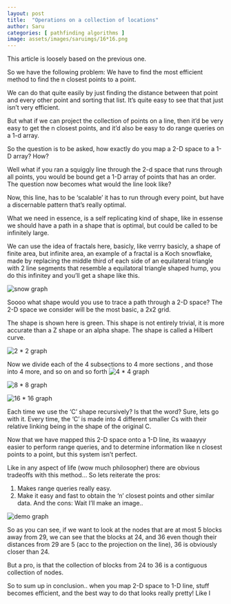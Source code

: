 ```yaml
---
layout: post
title:  "Operations on a collection of locations"
author: Saru
categories: [ pathfinding algorithms ]
image: assets/images/saruimgs/16*16.png
---
```


This article is loosely based on the previous one.

So we have the following problem: 
	We have to find the most efficient method to find the n closest points to a point.

We can do that quite easily by just finding the distance between that point and every other point and sorting that list. It’s quite easy to see that that just isn’t very efficient.

But what if we can project the collection of points on a line, then it’d be very easy to get the n closest points, and it’d also be easy to do range queries on a 1-d array.

So the question is to be asked, how exactly do you map a 2-D space to a 1-D array?
How?

Well what if you ran a squiggly line through the 2-d space that runs through all points, you would be bound get a 1-D array of points that has an order. The question now becomes what would the line look like?

Now, this line, has to be ‘scalable’ it has to run through every point, but have a discernable pattern that’s really optimal.

What we need in essence, is a self replicating kind of shape, like in essense we should have a path in a shape that is optimal, but could be called to be infinitely large.

We can use the idea of fractals here, basicly, like verrry basicly, a shape of finite area, but infinite area, an example of a fractal is a Koch snowflake, made by replacing the middle third of each side of an equilateral triangle with 2 line segments that resemble a equilatoral triangle shaped hump, you do this infinitey and you’ll get a shape like this.

![snow graph](../assets/images/saruimgs/snow.png)
 

Soooo what shape would you use to trace a path through a 2-D space? 
The 2-D space we consider will be the most basic, a 2x2 grid.


The shape is shown here is green. This shape is not entirely trivial, it is more accurate than a Z shape or an alpha shape.
The shape is called a Hilbert curve.

![2 * 2 graph](../assets/images/saruimgs/2*2.png)

   
Now we divide each of the 4 subsections to 4 more sections , and those into 4 more, and so on and so forth
![4 * 4 graph](../assets/images/saruimgs/4*4.png)

![8 * 8 graph](../assets/images/saruimgs/8*8.png)

![16 * 16 graph](../assets/images/saruimgs/16*16.png)
  
 
Each time we use the ‘C’ shape recursively? Is that the word? Sure, lets go with it.
Every time, the ‘C’ is made into 4 different smaller Cs with their relative linking being in the shape of the original C.


Now that we have mapped this 2-D space onto a 1-D line, its waaayyy easier to perform range queries, and to determine information like n closest points to a point, but this system isn’t perfect.

Like in any aspect of life (wow much philosopher) there are obvious tradeoffs with this method…
So lets reiterate the pros:
1.	Makes range queries really easy.
2.	Make it easy and fast to obtain the ‘n’ closest points and other similar data.
And the cons:
	Wait I’ll make an image..

![demo graph](../assets/images/saruimgs/demo.png)

 
So as you can see, if we want to look at the nodes that are at most 5 blocks away from 29, we can see that the blocks at 24, and 36 even though their distances from 29 are 5 (acc to the projection on the line), 36 is obviously closer than 24.

But a pro, is that the collection of blocks from 24 to 36 is a contiguous collection of nodes.

So to sum up in conclusion.. when you map 2-D space to 1-D line, stuff becomes efficient, and the best way to do that looks really pretty! Like I 
